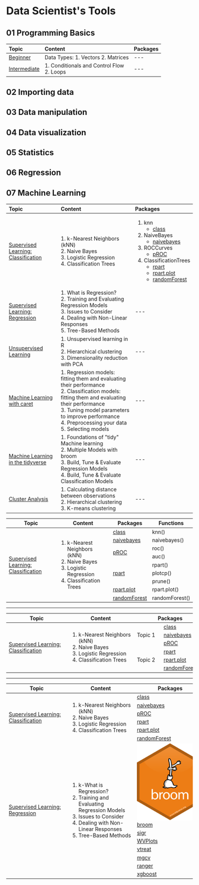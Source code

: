 # Data Scientist's Tools

## 01 Programming Basics

| Topic | Content | Packages |
|:---|:---------|:---|
| [Beginner](https://github.com/jwarz/data-scientists-tools/tree/main/01_basics/01_R/01_programming_beginner) | Data Types:  1. Vectors 2. Matrices | --- |
| [Intermediate](https://github.com/jwarz/data-scientists-tools/tree/main/01_basics/01_R/02_programming_intermediate) | 1. Conditionals and Control Flow<br/> 2. Loops | --- |

## 02 Importing data

## 03 Data manipulation

## 04 Data visualization

## 05 Statistics

## 06 Regression

## 07 Machine Learning

| Topic | Content | Packages |
|:---|:---------|:---|
| [Supervised Learning: Classification](https://github.com/jwarz/data-scientists-tools/tree/main/07_machine_learning/01_R/supervised_learning_classification) | 1. k-Nearest Neighbors (kNN)<br/>2. Naive Bayes<br/>3. Logistic Regression<br/>4. Classification Trees | <ol><li>knn<ul><li><a href="https://CRAN.R-project.org/package=class">class</a></li></ul></li><li>NaiveBayes<ul><li><a href="https://github.com/majkamichal/naivebayes">naivebayes</a></li></ul></li><li>ROCCurves<ul><li><a href="https://github.com/xrobin/pROC">pROC</a></li></ul></li><li>ClassificationTrees<ul><li><a href="https://github.com/bethatkinson/rpart">rpart</a></li><li><a href="http://www.milbo.org/rpart-plot/index.html">rpart.plot</a></li><li><a href="https://cran.r-project.org/web/packages/randomForest/index.html">randomForest</a></li></ul></li></ol> |
| [Supervised Learning: Regression](https://github.com/jwarz/data-scientists-tools/tree/main/07_machine_learning/01_R/supervised_learning_regression) | 1. What is Regression?<br/>2. Training and Evaluating Regression Models<br/>3. Issues to Consider<br/>4. Dealing with Non-Linear Responses<br/>5. Tree-Based Methods | --- |
| [Unsupervised Learning](https://github.com/jwarz/data-scientists-tools/tree/main/07_machine_learning/01_R/unsupervised_learning) | 1. Unsupervised learning in R<br/>2. Hierarchical clustering<br/>3. Dimensionality reduction with PCA | --- |
| [Machine Learning with caret](https://github.com/jwarz/data-scientists-tools/tree/main/07_machine_learning/01_R/machine_learning_with_caret) | 1. Regression models: fitting them and evaluating their performance<br/>2. Classification models: fitting them and evaluating their performance<br/>3. Tuning model parameters to improve performance<br/>4. Preprocessing your data<br/>5. Selecting models | --- |
| [Machine Learning in the tidyverse](https://github.com/jwarz/data-scientists-tools/tree/main/07_machine_learning/01_R/machine_learning_in_the_tidyverse) | 1. Foundations of "tidy" Machine learning<br/>2. Multiple Models with broom<br/>3. Build, Tune & Evaluate Regression Models<br/>4. Build, Tune & Evaluate Classification Models | --- |
| [Cluster Analysis](https://github.com/jwarz/data-scientists-tools/tree/main/07_machine_learning/01_R/cluster_analysis) | 1. Calculating distance between observations<br/>2. Hierarchical clustering<br/>3. K-means clustering | --- |

<table>
  <thead>
    <tr>
      <th>Topic</th>
      <th>Content</th>
      <th>Packages</th>
      <th>Functions</th>
    </tr>
  </thead>
	<tbody>
		<tr>
			<td rowspan="9"><a href="https://github.com/jwarz/data-scientists-tools/tree/main/07_machine_learning/01_R/supervised_learning_classification">Supervised Learning: Classification</a></td>
			<td rowspan="9">
			  <ol>
          <li>k-Nearest Neighbors (kNN)</li>
          <li>Naive Bayes</li>
          <li>Logistic Regression</li>
          <li>Classification Trees</li>
        </ol>
			</td>
			<td><a href="https://CRAN.R-project.org/package=class">class</a></td>
			<td>knn()</td>
		</tr>
		<tr>
			<td><a href="https://github.com/majkamichal/naivebayes">naivebayes</a></td>
			<td>naivebayes()</td>
		</tr>
		<tr>
			<td rowspan="2"><a href="https://github.com/xrobin/pROC">pROC</a></td>
			<td>roc()</td>
		</tr>
		<tr>
			<td>auc()</td>
		</tr>
		<tr>
			<td rowspan="3"><a href="https://github.com/bethatkinson/rpart">rpart</a></td>
			<td>rpart()</td>
		</tr>
		<tr>
			<td>plotcp()</td>
		</tr>
		<tr>
			<td>prune()</td>
		</tr>
		<tr>
			<td><a href="http://www.milbo.org/rpart-plot/index.html">rpart.plot</a></td>
			<td>rpart.plot()</td>
		</tr>
		<tr>
			<td><a href="https://cran.r-project.org/web/packages/randomForest/index.html">randomForest</a></td>
			<td>randomForest()</td>
		</tr>
	</tbody>
</table>

---

<table>
  <thead>
    <tr>
      <th>&nbsp;&nbsp;&nbsp;&nbsp;&nbsp;&nbsp;&nbsp;&nbsp;&nbsp;&nbsp;&nbsp;&nbsp;&nbsp;&nbsp;&nbsp;Topic&nbsp;&nbsp;&nbsp;&nbsp;&nbsp;&nbsp;&nbsp;&nbsp;&nbsp;&nbsp;&nbsp;&nbsp;&nbsp;&nbsp;&nbsp;</th>
      <th>&nbsp;&nbsp;&nbsp;&nbsp;&nbsp;&nbsp;&nbsp;&nbsp;&nbsp;&nbsp;&nbsp;&nbsp;&nbsp;&nbsp;&nbsp;Content&nbsp;&nbsp;&nbsp;&nbsp;&nbsp;&nbsp;&nbsp;&nbsp;&nbsp;&nbsp;&nbsp;&nbsp;&nbsp;&nbsp;&nbsp;</th>
      <th colspan="2">&nbsp;&nbsp;&nbsp;&nbsp;&nbsp;&nbsp;&nbsp;&nbsp;&nbsp;&nbsp;&nbsp;&nbsp;&nbsp;&nbsp;&nbsp;Packages&nbsp;&nbsp;&nbsp;&nbsp;&nbsp;&nbsp;&nbsp;&nbsp;&nbsp;&nbsp;&nbsp;&nbsp;&nbsp;&nbsp;&nbsp;</th>
    </tr>
  </thead>
	<tbody>
		<tr>
			<td rowspan="6"><a href="https://github.com/jwarz/data-scientists-tools/tree/main/07_machine_learning/01_R/supervised_learning_classification">Supervised Learning: Classification</a></td>
			<td rowspan="6">
			  <ol>
          <li>k-Nearest Neighbors (kNN)</li>
          <li>Naive Bayes</li>
          <li>Logistic Regression</li>
          <li>Classification Trees</li>
        </ol>
			</td>
			<td rowspan="3">Topic 1</td>
			<td><a href="https://CRAN.R-project.org/package=class">class</a></td>
		</tr>
		<tr>
			<td><a href="https://github.com/majkamichal/naivebayes">naivebayes</a></td>
		</tr>
		<tr>
			<td><a href="https://github.com/xrobin/pROC">pROC</a></td>
		</tr>
		<tr>
		  <td rowspan="3">Topic 2</td>
		  <td><a href="https://github.com/bethatkinson/rpart">rpart</a></td>
		</tr>
		<tr>
			<td><a href="http://www.milbo.org/rpart-plot/index.html">rpart.plot</a></td>
		</tr>
		<tr>
			<td><a href="https://cran.r-project.org/web/packages/randomForest/index.html">randomForest</a></td>
		</tr>
	</tbody>
</table>

---

<table>
  <thead>
    <tr>
      <th>&nbsp;&nbsp;&nbsp;&nbsp;&nbsp;&nbsp;&nbsp;&nbsp;&nbsp;&nbsp;&nbsp;&nbsp;&nbsp;&nbsp;&nbsp;Topic&nbsp;&nbsp;&nbsp;&nbsp;&nbsp;&nbsp;&nbsp;&nbsp;&nbsp;&nbsp;&nbsp;&nbsp;&nbsp;&nbsp;&nbsp;</th>
      <th>&nbsp;&nbsp;&nbsp;&nbsp;&nbsp;&nbsp;&nbsp;&nbsp;&nbsp;&nbsp;&nbsp;&nbsp;&nbsp;&nbsp;&nbsp;Content&nbsp;&nbsp;&nbsp;&nbsp;&nbsp;&nbsp;&nbsp;&nbsp;&nbsp;&nbsp;&nbsp;&nbsp;&nbsp;&nbsp;&nbsp;</th>
      <th>&nbsp;&nbsp;&nbsp;&nbsp;&nbsp;&nbsp;&nbsp;&nbsp;&nbsp;&nbsp;&nbsp;&nbsp;&nbsp;&nbsp;&nbsp;Packages&nbsp;&nbsp;&nbsp;&nbsp;&nbsp;&nbsp;&nbsp;&nbsp;&nbsp;&nbsp;&nbsp;&nbsp;&nbsp;&nbsp;&nbsp;</th>
    </tr>
  </thead>
	<tbody>
		<tr>
			<td rowspan="6"><a href="https://github.com/jwarz/data-scientists-tools/tree/main/07_machine_learning/01_R/supervised_learning_classification">Supervised Learning: Classification</a></td>
			<td rowspan="6">
			  <ol>
          <li>k-Nearest Neighbors (kNN)</li>
          <li>Naive Bayes</li>
          <li>Logistic Regression</li>
          <li>Classification Trees</li>
        </ol>
			</td>
			<td><a href="https://CRAN.R-project.org/package=class">class</a></td>
		</tr>
		<tr><td><a href="https://github.com/majkamichal/naivebayes">naivebayes</a></td></tr>
		<tr><td><a href="https://github.com/xrobin/pROC">pROC</a></td></tr>
		<tr><td><a href="https://github.com/bethatkinson/rpart">rpart</a></td></tr>
		<tr><td><a href="http://www.milbo.org/rpart-plot/index.html">rpart.plot</a></td></tr>
		<tr><td><a href="https://cran.r-project.org/web/packages/randomForest/index.html">randomForest</a></td></tr>
		<tr>
			<td rowspan="7"><a href="https://github.com/jwarz/data-scientists-tools/tree/main/07_machine_learning/01_R/supervised_learning_regression">Supervised Learning: Regression</a></td>
			<td rowspan="7">
			  <ol>
          <li>k-What is Regression?</li>
          <li>Training and Evaluating Regression Models</li>
          <li>Issues to Consider</li>
          <li>Dealing with Non-Linear Responses</li>
          <li>Tree-Based Methods</li>
        </ol>
			</td>
			<td><img src="logo_broom.svg"/><a href="https://broom.tidymodels.org">broom</a></td>
		</tr>
		<tr><td><a href="https://winvector.github.io/sigr/index.html">sigr</a></td></tr>
		<tr><td><a href="https://winvector.github.io/WVPlots/index.html">WVPlots</a></td></tr>
		<tr><td><a href="https://winvector.github.io/vtreat/">vtreat</a></td></tr>
		<tr><td><a href="https://CRAN.R-project.org/package=mgcv ">mgcv</a></td></tr>
		<tr><td><a href="https://github.com/imbs-hl/ranger">ranger</a></td></tr>
		<tr><td><a href="https://github.com/dmlc/xgboost">xgboost</a></td></tr>
	</tbody>
</table>
